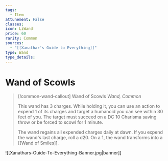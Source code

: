 ```yaml
---
tags:
  - Item
attunement: False
classes: 
icon: LiWand
price: 60
rarity: Common
sources:
  - "[[Xanathar's Guide to Everything]]"
type: Wand
type_details: 
---
```


# Wand of Scowls

>[!common-wand-callout] Wand of Scowls
>*Wand, Common*
>
>This wand has 3 charges. While holding it, you can use an action to expend 1 of its charges and target a humanoid you can see within 30 feet of you. The target must succeed on a DC 10 Charisma saving throw or be forced to scowl for 1 minute.
>
>The wand regains all expended charges daily at dawn. If you expend the wand's last charge, roll a d20. On a 1, the wand transforms into a [[Wand of Smiles]].

![[Xanathars-Guide-To-Everything-Banner.jpg|banner]]
